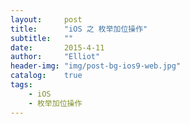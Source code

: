 ```yaml
---
layout:     post
title:      "iOS 之 枚举加位操作"
subtitle:   ""
date:       2015-4-11
author:     "Elliot"
header-img: "img/post-bg-ios9-web.jpg"
catalog:    true
tags:
    - iOS
    - 枚举加位操作
---
```

